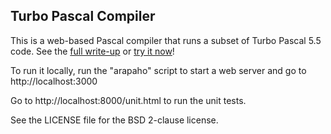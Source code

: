 Turbo Pascal Compiler
---------------------

This is a web-based Pascal compiler that runs a subset of Turbo Pascal 5.5 code.
See the [full write-up](http://www.teamten.com/lawrence/projects/turbo_pascal_compiler/) or
[try it now](http://mikeralphson.github.io/turbopascal/)!

To run it locally, run the "arapaho" script to start a web server and go to
http://localhost:3000

Go to http://localhost:8000/unit.html to run the unit tests.

See the LICENSE file for the BSD 2-clause license.
